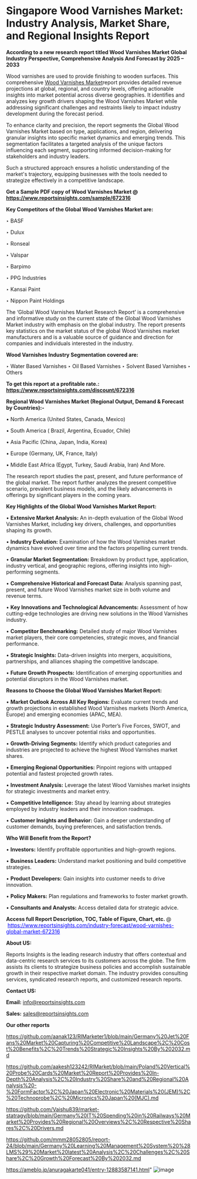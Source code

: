 # Singapore Wood Varnishes Market: Industry Analysis, Market Share, and Regional Insights Report

<strong>According to a new research report titled Wood Varnishes Market Global Industry Perspective, Comprehensive Analysis And Forecast by 2025 – 2033</strong>

Wood varnishes are used to provide finishing to wooden surfaces. This comprehensive <a href=https://www.reportsinsights.com/sample/672316>Wood Varnishes Market</a>report provides detailed revenue projections at global, regional, and country levels, offering actionable insights into market potential across diverse geographies. It identifies and analyzes key growth drivers shaping the Wood Varnishes Market while addressing significant challenges and restraints likely to impact industry development during the forecast period.

To enhance clarity and precision, the report segments the Global Wood Varnishes Market based on type, applications, and region, delivering granular insights into specific market dynamics and emerging trends. This segmentation facilitates a targeted analysis of the unique factors influencing each segment, supporting informed decision-making for stakeholders and industry leaders.

Such a structured approach ensures a holistic understanding of the market's trajectory, equipping businesses with the tools needed to strategize effectively in a competitive landscape.

<strong>Get a Sample PDF copy of Wood Varnishes Market </strong><strong>@<a href=https://www.reportsinsights.com/sample/672316 style=color:#0000ff;> https://www.reportsinsights.com/sample/672316</a></strong></font>

<strong>Key Competitors of the Global Wood Varnishes Market are:</strong>

‣ BASF

‣ Dulux

‣ Ronseal

‣ Valspar

‣ Barpimo

‣ PPG Industries

‣ Kansai Paint

‣ Nippon Paint Holdings

The ‘Global Wood Varnishes Market Research Report’ is a comprehensive and informative study on the current state of the Global Wood Varnishes Market industry with emphasis on the global industry. The report presents key statistics on the market status of the global Wood Varnishes market manufacturers and is a valuable source of guidance and direction for companies and individuals interested in the industry.

<strong>Wood Varnishes Industry Segmentation covered are:</strong>

‣ Water Based Varnishes
‣ Oil Based Varnishes
‣ Solvent Based Varnishes
‣ Others

<strong>To get this report at a profitable rate.: <a href=https://www.reportsinsights.com/discount/672316 style=color:#0000ff;>https://www.reportsinsights.com/discount/672316</a></strong></font>

<strong>Regional Wood Varnishes Market (Regional Output, Demand &amp; Forecast by Countries):-</strong>

• North America (United States, Canada, Mexico)

• South America ( Brazil, Argentina, Ecuador, Chile)

• Asia Pacific (China, Japan, India, Korea)

• Europe (Germany, UK, France, Italy)

• Middle East Africa (Egypt, Turkey, Saudi Arabia, Iran) And More.

The research report studies the past, present, and future performance of the global market. The report further analyzes the present competitive scenario, prevalent business models, and the likely advancements in offerings by significant players in the coming years.

<strong>Key Highlights of the Global Wood Varnishes Market Report:</strong>

• <strong>Extensive Market Analysis:</strong> An in-depth evaluation of the Global Wood Varnishes Market, including key drivers, challenges, and opportunities shaping its growth.

• <strong>Industry Evolution:</strong> Examination of how the Wood Varnishes market dynamics have evolved over time and the factors propelling current trends.

• <strong>Granular Market Segmentation:</strong> Breakdown by product type, application, industry vertical, and geographic regions, offering insights into high-performing segments.

• <strong>Comprehensive Historical and Forecast Data:</strong> Analysis spanning past, present, and future Wood Varnishes market size in both volume and revenue terms.

• <strong>Key Innovations and Technological Advancements:</strong> Assessment of how cutting-edge technologies are driving new solutions in the Wood Varnishes industry.

• <strong>Competitor Benchmarking:</strong> Detailed study of major Wood Varnishes market players, their core competencies, strategic moves, and financial performance.

• <strong>Strategic Insights:</strong> Data-driven insights into mergers, acquisitions, partnerships, and alliances shaping the competitive landscape.

• <strong>Future Growth Prospects:</strong> Identification of emerging opportunities and potential disruptors in the Wood Varnishes market.

<strong>Reasons to Choose the Global Wood Varnishes Market Report:</strong>

• <strong>Market Outlook Across All Key Regions:</strong> Evaluate current trends and growth projections in established Wood Varnishes markets (North America, Europe) and emerging economies (APAC, MEA).

• <strong>Strategic Industry Assessment:</strong> Use Porter’s Five Forces, SWOT, and PESTLE analyses to uncover potential risks and opportunities.

• <strong>Growth-Driving Segments:</strong> Identify which product categories and industries are projected to achieve the highest Wood Varnishes market shares.

• <strong>Emerging Regional Opportunities:</strong> Pinpoint regions with untapped potential and fastest projected growth rates.

• <strong>Investment Analysis:</strong> Leverage the latest Wood Varnishes market insights for strategic investments and market entry.

• <strong>Competitive Intelligence:</strong> Stay ahead by learning about strategies employed by industry leaders and their innovation roadmaps.

• <strong>Customer Insights and Behavior:</strong> Gain a deeper understanding of customer demands, buying preferences, and satisfaction trends.

<strong>Who Will Benefit from the Report?</strong>

• <strong>Investors:</strong> Identify profitable opportunities and high-growth regions.

• <strong>Business Leaders:</strong> Understand market positioning and build competitive strategies.

• <strong>Product Developers:</strong> Gain insights into customer needs to drive innovation.

• <strong>Policy Makers:</strong> Plan regulations and frameworks to foster market growth.

• <strong>Consultants and Analysts:</strong> Access detailed data for strategic advice.
</ul>
<strong>Access full Report Description, TOC, Table of Figure, Chart, etc. </strong>@  <a href=https://www.reportsinsights.com/industry-forecast/wood-varnishes-global-market-672316 style=color:#0000ff;>https://www.reportsinsights.com/industry-forecast/wood-varnishes-global-market-672316</a></font>

<strong><strong>About US</strong>:</strong>

Reports Insights is the leading research industry that offers contextual and data-centric research services to its customers across the globe. The firm assists its clients to strategize business policies and accomplish sustainable growth in their respective market domain. The industry provides consulting services, syndicated research reports, and customized research reports.

<strong>Contact US:</strong>

<p class=""""><b>Email:</b> <a href=mailto:info@reportsinsights.com>info@reportsinsights.com</a></p>
<p class=""""><b>Sales:</b> <a href=mailto:sales@reportsinsights.com>sales@reportsinsights.com</a></p>

<strong>Our other reports</strong>

<a href=https://github.com/aanak123/RIMarketer1/blob/main/Germany%20Jet%20Fans%20Market%20Capturing%20Competitive%20Landscape%2C%20Cost%20Benefits%2C%20Trends%20Strategic%20Insights%20By%202032.md>https://github.com/aanak123/RIMarketer1/blob/main/Germany%20Jet%20Fans%20Market%20Capturing%20Competitive%20Landscape%2C%20Cost%20Benefits%2C%20Trends%20Strategic%20Insights%20By%202032.md</a>

<a href=https://github.com/aakesh123242/RIMarket/blob/main/Poland%20Vertical%20Probe%20Cards%20Market%20Report%20Provides%20In-Depth%20Analysis%2C%20Industry%20Share%20and%20Regional%20Analysis%20-%20FormFactor%2C%20Japan%20Electronic%20Materials%20(JEM)%2C%20Technoprobe%2C%20Micronics%20Japan%20(MJC).md>https://github.com/aakesh123242/RIMarket/blob/main/Poland%20Vertical%20Probe%20Cards%20Market%20Report%20Provides%20In-Depth%20Analysis%2C%20Industry%20Share%20and%20Regional%20Analysis%20-%20FormFactor%2C%20Japan%20Electronic%20Materials%20(JEM)%2C%20Technoprobe%2C%20Micronics%20Japan%20(MJC).md</a>

<a href=https://github.com/Vaishu839/market-statragy/blob/main/Germany%20IT%20Spending%20in%20Railways%20Market%20Provides%20Regional%20Overviews%2C%20Respective%20Shares%2C%20Drivers.md>https://github.com/Vaishu839/market-statragy/blob/main/Germany%20IT%20Spending%20in%20Railways%20Market%20Provides%20Regional%20Overviews%2C%20Respective%20Shares%2C%20Drivers.md</a>

<a href=https://github.com/mmm28052805/report-24/blob/main/Germany%20Learning%20Management%20System%20%28LMS%29%20Market%20latest%20Analysis%2C%20Challenges%2C%20Share%2C%20Growth%20Forecast%20By%202032.md>https://github.com/mmm28052805/report-24/blob/main/Germany%20Learning%20Management%20System%20%28LMS%29%20Market%20latest%20Analysis%2C%20Challenges%2C%20Share%2C%20Growth%20Forecast%20By%202032.md</a>

<a href=https://ameblo.jp/anuragakarte041/entry-12883587141.html>https://ameblo.jp/anuragakarte041/entry-12883587141.html</a>"
![image](https://github.com/user-attachments/assets/5f7fa52f-4dc4-48a1-9cb8-9f049ff11c15)
